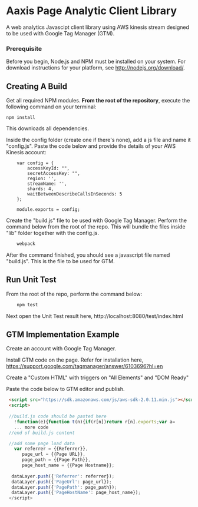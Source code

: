 # Aaxis Page Analytic Client Library

A web analytics Javascipt client library using AWS kinesis stream designed to be used with Google Tag Manager (GTM).

### Prerequisite
Before you begin, Node.js and NPM must be installed on your system. For download instructions for your platform, see http://nodejs.org/download/.

## Creating A Build

Get all required NPM modules. **From the root of the repository**, execute the following command on your terminal:

`npm install`

This downloads all dependencies.

Inside the config folder (create one if there's none), add a js file and name it "config.js". Paste the code below and provide the details of your AWS Kinesis account:

```
    var config = {
        accessKeyId: "",
        secretAccessKey: "",
        region: '',
        streamName: '',
        shards: 4,
        waitBetweenDescribeCallsInSeconds: 5
    };

    module.exports = config;

```

Create the "build.js" file to be used with Google Tag Manager. Perform the command below from the root of the repo. This will bundle the files inside "lib" folder together with the config.js. 

```sh
    webpack
```

After the command finished, you should see a javascript file named "build.js". This is the file to be used for GTM.


## Run Unit Test

From the root of the repo, perform the command below:

```sh
    npm test
```

Next open the Unit Test result here, http://localhost:8080/test/index.html



## GTM Implementation Example

Create an account with Google Tag Manager.


Install GTM code on the page. Refer for installation here, https://support.google.com/tagmanager/answer/6103696?hl=en


Create a "Custom HTML" with triggers on "All Elements" and "DOM Ready"


Paste the code below to GTM editor and publish.


```html
 <script src="https://sdk.amazonaws.com/js/aws-sdk-2.0.11.min.js"></script>
 <script>  
 
 //build.js code should be pasted here
   !function(e){function t(n){if(r[n])return r[n].exports;var a= 
   ... more code 
 //end of build.js content

 //add some page load data  
   var referrer = {{Referrer}},
      page_url = {{Page URL}},
      page_path = {{Page Path}},
      page_host_name = {{Page Hostname}};
  
  dataLayer.push({'Referrer': referrer});
  dataLayer.push({'PageUrl': page_url});
  dataLayer.push({'PagePath': page_path});
  dataLayer.push({'PageHostName': page_host_name});
 </script>
``` 


